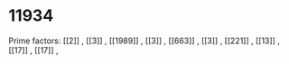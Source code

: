 # 11934

Prime factors: [[2]] , [[3]] , [[1989]] , [[3]] , [[663]] , [[3]] , [[221]] , [[13]] , [[17]] , [[17]] , 